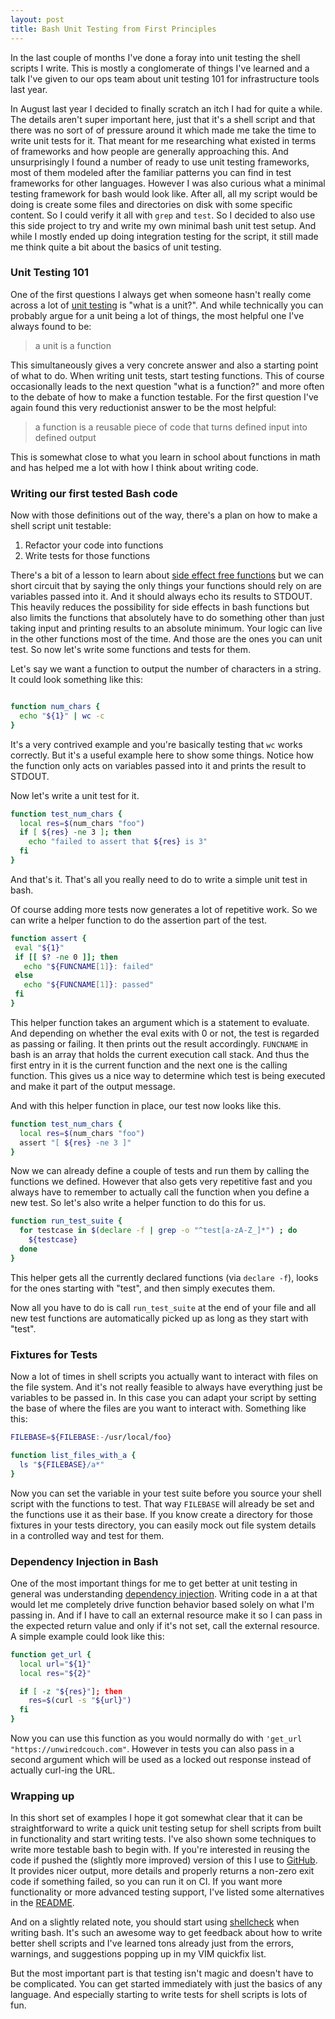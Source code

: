 ```yaml
---
layout: post
title: Bash Unit Testing from First Principles
---
```


In the last couple of months I've done a foray into unit testing the shell
scripts I write. This is mostly a conglomerate of things I've learned and a
talk I've given to our ops team about unit testing 101 for infrastructure
tools last year.

In August last year I decided to finally scratch an itch I had for quite a
while. The details aren't super important here, just that it's a shell script
and that there was no sort of of pressure around it which made me take the
time to write unit tests for it. That meant for me researching what existed in
terms of frameworks and how people are generally approaching this. And
unsurprisingly I found a number of ready to use unit testing frameworks, most
of them modeled after the familiar patterns you can find in test frameworks
for other languages. However I was also curious what a minimal testing
framework for bash would look like. After all, all my script would be doing is
create some files and directories on disk with some specific content. So I
could verify it all with `grep` and `test`.  So I decided to also use this
side project to try and write my own minimal bash unit test setup.  And while
I mostly ended up doing integration testing for the script, it still made me
think quite a bit about the basics of unit testing.

### Unit Testing 101
One of the first questions I always get when someone hasn't really come across
a lot of [unit testing][unit_testing] is "what is a unit?". And while
technically you can probably argue for a unit being a lot of things, the most
helpful one I've always found to be:

> a unit is a function

This simultaneously gives a very concrete answer and also a starting point of
what to do. When writing unit tests, start testing functions. This of course
occasionally leads to the next question "what is a function?" and more often
to the debate of how to make a function testable. For the first question I've
again found this very reductionist answer to be the most helpful:

> a function is a reusable piece of code that turns defined input into defined output

This is somewhat close to what you learn in school about functions in math and
has helped me a lot with how I think about writing code.

### Writing our first tested Bash code

Now with those definitions out of the way, there's a plan on how to make a
shell script unit testable:

1. Refactor your code into functions
2. Write tests for those functions

There's a bit of a lesson to learn about [side effect free
functions][side_effects] but we can short circuit that by saying the only
things your functions should rely on are variables passed into it. And it
should always echo its results to STDOUT.  This heavily reduces the
possibility for side effects in bash functions but also limits the functions
that absolutely have to do something other than just taking input and printing
results to an absolute minimum. Your logic can live in the other functions
most of the time. And those are the ones you can unit test. So now let's
write some functions and tests for them.

Let's say we want a function to output the number of characters in a string.
It could look something like this:

```bash

function num_chars {
  echo "${1}" | wc -c
}
```

It's a very contrived example and you're basically testing that `wc` works
correctly. But it's a useful example here to show some things. Notice how the
function only acts on variables passed into it and prints the result to
STDOUT.

Now let's write a unit test for it.

```bash
function test_num_chars {
  local res=$(num_chars "foo")
  if [ ${res} -ne 3 ]; then
    echo "failed to assert that ${res} is 3"
  fi
}
```

And that's it. That's all you really need to do to write a simple unit test in bash.

Of course adding more tests now generates a lot of repetitive work. So we can
write a helper function to do the assertion part of the test.

```bash
function assert {
 eval "${1}"
 if [[ $? -ne 0 ]]; then
   echo "${FUNCNAME[1]}: failed"
 else
   echo "${FUNCNAME[1]}: passed"
 fi
}
```

This helper function takes an argument which is a statement to evaluate. And
depending on whether the eval exits with 0 or not, the test is regarded as
passing or failing. It then prints out the result accordingly. `FUNCNAME` in
bash is an array that holds the current execution call stack. And thus the
first entry in it is the current function and the next one is the calling
function. This gives us a nice way to determine which test is being executed
and make it part of the output message.

And with this helper function in place, our test now looks like this.

```bash
function test_num_chars {
  local res=$(num_chars "foo")
  assert "[ ${res} -ne 3 ]"
}
```

Now we can already define a couple of tests and run them by calling the
functions we defined. However that also gets very repetitive fast and you
always have to remember to actually call the function when you define a new
test. So let's also write a helper function to do this for us.

```bash
function run_test_suite {
  for testcase in $(declare -f | grep -o "^test[a-zA-Z_]*") ; do
    ${testcase}
  done
}

```


This helper gets all the currently declared functions (via `declare -f`),
looks for the ones starting with "test", and then simply executes them.

Now all you have to do is call `run_test_suite` at the end of your file and
all new test functions are automatically picked up as long as they start with
"test".

### Fixtures for Tests
Now a lot of times in shell scripts you actually want to interact with files
on the file system. And it's not really feasible to always have everything
just be variables to be passed in. In this case you can adapt your script by
setting the base of where the files are you want to interact with. Something
like this:

```bash
FILEBASE=${FILEBASE:-/usr/local/foo}

function list_files_with_a {
  ls "${FILEBASE}/a*"
}
```

Now you can set the variable in your test suite before you source your shell
script with the functions to test. That way `FILEBASE` will already be set and
the functions use it as their base. If you know create a directory for those
fixtures in your tests directory, you can easily mock out file system details
in a controlled way and test for them.

### Dependency Injection in Bash
One of the most important things for me to get better at unit testing in
general was understanding [dependency injection][dep_injection]. Writing code
in a at that would let me completely drive function behavior based solely on
what I'm passing in. And if I have to call an external resource make it so I
can pass in the expected return value and only if it's not set, call the
external resource. A simple example could look like this:

```bash
function get_url {
  local url="${1}"
  local res="${2}"

  if [ -z "${res}"]; then
    res=$(curl -s "${url}")
  fi
}
```

Now you can use this function as you would normally do with `'get_url
"https://unwiredcouch.com"`. However in tests you can also pass in a second
argument which will be used as a locked out response instead of actually
curl-ing the URL.

### Wrapping up
In this short set of examples I hope it got somewhat clear that it can be
straightforward to write a quick unit testing setup for shell scripts from
built in functionality and start writing tests. I've also shown some
techniques to write more testable bash to begin with. If you're interested in
reusing the code if pushed the (slightly more improved) version of this I use
to [GitHub][minibashtest]. It provides nicer output, more details and properly
returns a non-zero exit code if something failed, so you can run it on CI.  If
you want more functionality or more advanced testing support, I've listed some
alternatives in the [README][advanced_testing].

And on a slightly related note, you should start using [shellcheck][] when
writing bash. It's such an awesome way to get feedback about how to write
better shell scripts and I've learned tons already just from the errors,
warnings, and suggestions popping up in my VIM quickfix list.

But the most important part is that testing isn't magic and doesn't have to be
complicated. You can get started immediately with just the basics of any
language. And especially starting to write tests for shell scripts is lots of
fun.

[minibashtest]: https://github.com/mrtazz/minibashtest
[shellcheck]: http://www.shellcheck.net/
[coding_pride]: https://unwiredcouch.com/2016/01/12/coding-pride.html
[advanced_testing]: https://github.com/mrtazz/minibashtest#advanced-testing
[unit_testing]: https://en.wikipedia.org/wiki/Unit_testing
[dep_injection]: https://en.wikipedia.org/wiki/Dependency_injection
[side_effects]: https://en.wikipedia.org/wiki/Side_effect_(computer_science)
